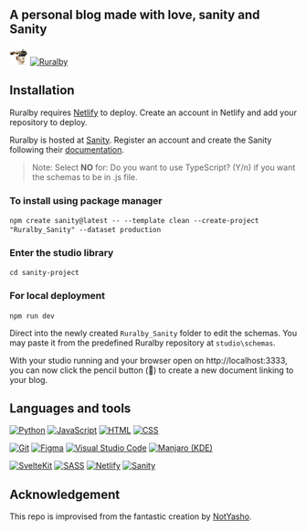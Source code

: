 ## A personal blog made with love, sanity and Sanity

[![Ruralby](https://github.com/jmeyu/ruralby/blob/main/static/img/favicon/favicon-32x32.png)](https://ruralby.netlify.app/) [![Ruralby](https://img.shields.io/badge/-Ruralby.-black?style=for-the-badge&logo=pencil&color=orange&logoColor=white)](https://ruralby.netlify.app/)

## Installation

Ruralby requires [Netlify](https://app.netlify.com/) to deploy.
Create an account in Netlify and add your repository to deploy.


Ruralby is hosted at [Sanity](https://sanity.io/).
Register an account and create the Sanity following their [documentation](https://www.sanity.io/docs/getting-started-with-sanity).

> Note: Select **NO** for: Do you want to use TypeScript? (Y/n) if you want the schemas to be in .js file.


### To install using package manager
```
npm create sanity@latest -- --template clean --create-project "Ruralby_Sanity" --dataset production
```

### Enter the studio library
```
cd sanity-project
```

### For local deployment
```
npm run dev
```

Direct into the newly created `Ruralby_Sanity` folder to edit the schemas. You may paste it from the predefined Ruralby repository at `studio\schemas`.

With your studio running and your browser open on http://localhost:3333, you can now click the pencil button (📝) to create a new document linking to your blog.


## Languages and tools

[![Python](https://img.shields.io/badge/python-96CDFB?style=for-the-badge&logo=python&logoColor=black)](https://www.python.org/) 
[![JavaScript](https://img.shields.io/badge/javascript-FAE3B0?style=for-the-badge&logo=javascript&logoColor=black)](https://www.javascript.com/) 
[![HTML](https://img.shields.io/badge/HTML-F8BD96.svg?style=for-the-badge&logo=html5&logoColor=black)](https://html.com/)
[![CSS](https://img.shields.io/badge/css-89DCEB.svg?style=for-the-badge&logo=css3&logoColor=black)](https://www.w3.org/Style/CSS/Overview.en.html)

 [![Git](https://img.shields.io/badge/git-F8BD96.svg?style=for-the-badge&logo=git&logoColor=black)](https://git-scm.com/)
 [![Figma](https://img.shields.io/badge/figma-F5C2E7.svg?style=for-the-badge&logo=figma&logoColor=black)](https://www.figma.com/)
[![Visual Studio Code](https://img.shields.io/badge/Visual%20Studio%20Code-96CDFB.svg?style=for-the-badge&logo=visual-studio-code&logoColor=black)](https://code.visualstudio.com/)
[![Manjaro (KDE)](https://img.shields.io/badge/Manjaro-ABE9B3?style=for-the-badge&logo=Manjaro&logoColor=black)](https://manjaro.org/downloads/official/kde/)

[![SvelteKit](https://img.shields.io/badge/-SvelteKit-black?style=for-the-badge&logo=svelte&color=orangered&logoColor=white)](https://kit.svelte.dev/)
[![SASS](https://img.shields.io/badge/-SASS-black?style=for-the-badge&logo=sass&color=cc6699&logoColor=white)](https://sass-lang.com/)
[![Netlify](https://img.shields.io/badge/-Netlify-black?style=for-the-badge&logo=netlify&color=00c7b7&logoColor=white)](https://www.netlify.com/)
[![Sanity](https://img.shields.io/badge/-Sanity.io-black?style=for-the-badge&logo=pencil&color=orange&logoColor=white)](https://www.sanity.io/)

## Acknowledgement
This repo is improvised from the fantastic creation by [NotYasho](https://github.com/NotYasho/NotYasho/).